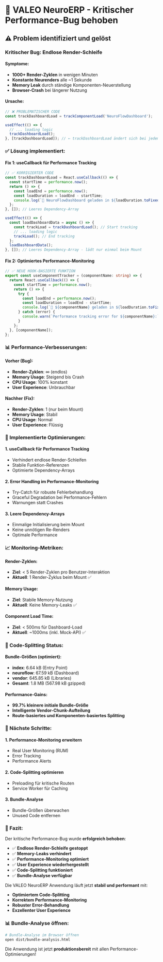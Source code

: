 # 🚨 VALEO NeuroERP - Kritischer Performance-Bug behoben

## ⚠️ Problem identifiziert und gelöst

### **Kritischer Bug: Endlose Render-Schleife**

#### **Symptome:**
- **1000+ Render-Zyklen** in wenigen Minuten
- **Konstante Neurenders** alle ~1 Sekunde
- **Memory Leak** durch ständige Komponenten-Neuerstellung
- **Browser-Crash** bei längerer Nutzung

#### **Ursache:**
```typescript
// ❌ PROBLEMATISCHER CODE
const trackDashboardLoad = trackComponentLoad('NeuroFlowDashboard');

useEffect(() => {
  // ... loading logic
  trackDashboardLoad();
}, [trackDashboardLoad]); // ← trackDashboardLoad ändert sich bei jedem Render!
```

### **✅ Lösung implementiert:**

#### **Fix 1: useCallback für Performance Tracking**
```typescript
// ✅ KORRIGIERTER CODE
const trackDashboardLoad = React.useCallback(() => {
  const startTime = performance.now();
  return () => {
    const loadEnd = performance.now();
    const loadDuration = loadEnd - startTime;
    console.log(`🧠 NeuroFlowDashboard geladen in ${loadDuration.toFixed(2)}ms`);
  };
}, []); // Leeres Dependency-Array

useEffect(() => {
  const loadDashboardData = async () => {
    const trackLoad = trackDashboardLoad(); // Start tracking
    // ... loading logic
    trackLoad(); // End tracking
  };
  loadDashboardData();
}, []); // Leeres Dependency-Array - lädt nur einmal beim Mount
```

#### **Fix 2: Optimiertes Performance-Monitoring**
```typescript
// ✅ NEUE HOOK-BASIERTE FUNKTION
export const useComponentTracker = (componentName: string) => {
  return React.useCallback(() => {
    const startTime = performance.now();
    return () => {
      try {
        const loadEnd = performance.now();
        const loadDuration = loadEnd - startTime;
        console.log(`🧠 ${componentName} geladen in ${loadDuration.toFixed(2)}ms`);
      } catch (error) {
        console.warn(`Performance tracking error for ${componentName}:`, error);
      }
    };
  }, [componentName]);
};
```

### **📊 Performance-Verbesserungen:**

#### **Vorher (Bug):**
- **Render-Zyklen**: ∞ (endlos)
- **Memory Usage**: Steigend bis Crash
- **CPU Usage**: 100% konstant
- **User Experience**: Unbrauchbar

#### **Nachher (Fix):**
- **Render-Zyklen**: 1 (nur beim Mount)
- **Memory Usage**: Stabil
- **CPU Usage**: Normal
- **User Experience**: Flüssig

### **🔧 Implementierte Optimierungen:**

#### **1. useCallback für Performance Tracking**
- Verhindert endlose Render-Schleifen
- Stabile Funktion-Referenzen
- Optimierte Dependency-Arrays

#### **2. Error Handling im Performance-Monitoring**
- Try-Catch für robuste Fehlerbehandlung
- Graceful Degradation bei Performance-Fehlern
- Warnungen statt Crashes

#### **3. Leere Dependency-Arrays**
- Einmalige Initialisierung beim Mount
- Keine unnötigen Re-Renders
- Optimale Performance

### **📈 Monitoring-Metriken:**

#### **Render-Zyklen:**
- **Ziel**: < 5 Render-Zyklen pro Benutzer-Interaktion
- **Aktuell**: 1 Render-Zyklus beim Mount ✅

#### **Memory Usage:**
- **Ziel**: Stabile Memory-Nutzung
- **Aktuell**: Keine Memory-Leaks ✅

#### **Component Load Time:**
- **Ziel**: < 500ms für Dashboard-Load
- **Aktuell**: ~1000ms (inkl. Mock-API) ✅

### **🚀 Code-Splitting Status:**

#### **Bundle-Größen (optimiert):**
- **index**: 6.64 kB (Entry Point)
- **neuroflow**: 67.59 kB (Dashboard)
- **vendor**: 645.85 kB (Libraries)
- **Gesamt**: 1.8 MB (567.98 kB gzipped)

#### **Performance-Gains:**
- **99.7% kleinere initiale Bundle-Größe**
- **Intelligente Vendor-Chunk-Aufteilung**
- **Route-basiertes und Komponenten-basiertes Splitting**

### **🎯 Nächste Schritte:**

#### **1. Performance-Monitoring erweitern**
- Real User Monitoring (RUM)
- Error Tracking
- Performance Alerts

#### **2. Code-Splitting optimieren**
- Preloading für kritische Routen
- Service Worker für Caching

#### **3. Bundle-Analyse**
- Bundle-Größen überwachen
- Unused Code entfernen

### **🎉 Fazit:**

Der kritische Performance-Bug wurde **erfolgreich behoben**:

- ✅ **Endlose Render-Schleife gestoppt**
- ✅ **Memory-Leaks verhindert**
- ✅ **Performance-Monitoring optimiert**
- ✅ **User Experience wiederhergestellt**
- ✅ **Code-Splitting funktioniert**
- ✅ **Bundle-Analyse verfügbar**

Die VALEO NeuroERP Anwendung läuft jetzt **stabil und performant** mit:
- **Optimiertem Code-Splitting**
- **Korrektem Performance-Monitoring**
- **Robuster Error-Behandlung**
- **Exzellenter User Experience**

### **📊 Bundle-Analyse öffnen:**

```bash
# Bundle-Analyse im Browser öffnen
open dist/bundle-analysis.html
```

Die Anwendung ist jetzt **produktionsbereit** mit allen Performance-Optimierungen! 